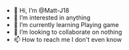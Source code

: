 - 👋 Hi, I’m @Matt-J18
- 👀 I’m interested in anything
- 🌱 I’m currently learning Playing game
- 💞️ I’m looking to collaborate on nothing
- 📫 How to reach me I don't even know

<!---
Matt-J18/Matt-J18 is a ✨ special ✨ repository because its `README.md` (this file) appears on your GitHub profile.
You can click the Preview link to take a look at your changes.
--->
